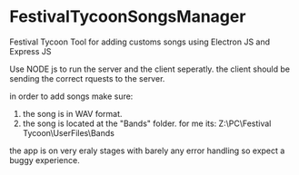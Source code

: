 # FestivalTycoonSongsManager
Festival Tycoon Tool for adding customs songs using Electron JS and Express JS


Use NODE js to run the server and the client seperatly. 
the client should be sending the correct rquests to the server.

in order to add songs make sure: 
1. the song is in WAV format.
2. the song is located at the "Bands" folder. for me its: Z:\PC\Festival Tycoon\UserFiles\Bands

the app is on very eraly stages with barely any error handling so expect a buggy experience.
